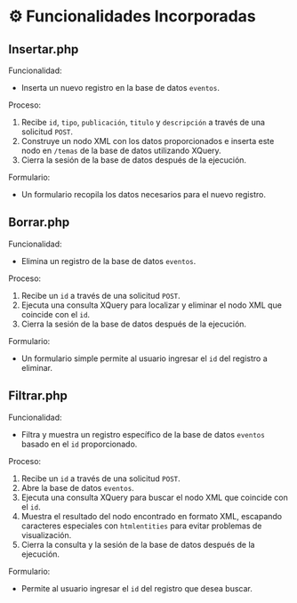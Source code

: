 # ⚙️ Funcionalidades Incorporadas

## Insertar.php

Funcionalidad:
  - Inserta un nuevo registro en la base de datos `eventos`.

Proceso:
1. Recibe `id`, `tipo`, `publicación`, `titulo` y `descripción` a través de una solicitud `POST`.
2. Construye un nodo XML con los datos proporcionados e inserta este nodo en `/temas` de la base de datos utilizando XQuery.
3. Cierra la sesión de la base de datos después de la ejecución.

Formulario:
  - Un formulario recopila los datos necesarios para el nuevo registro.

## Borrar.php

Funcionalidad:
  - Elimina un registro de la base de datos `eventos`.

Proceso:
  1. Recibe un `id` a través de una solicitud `POST`.
  2. Ejecuta una consulta XQuery para localizar y eliminar el nodo XML que coincide con el `id`.
  3. Cierra la sesión de la base de datos después de la ejecución.

Formulario:
  - Un formulario simple permite al usuario ingresar el `id` del registro a eliminar.

## Filtrar.php

Funcionalidad:
  - Filtra y muestra un registro específico de la base de datos `eventos` basado en el `id` proporcionado.

Proceso:
  1. Recibe un `id` a través de una solicitud `POST`.
  2. Abre la base de datos `eventos`.
  3. Ejecuta una consulta XQuery para buscar el nodo XML que coincide con el `id`.
  4. Muestra el resultado del nodo encontrado en formato XML, escapando caracteres especiales con `htmlentities` para evitar problemas de visualización.
  5. Cierra la consulta y la sesión de la base de datos después de la ejecución.

Formulario:
  - Permite al usuario ingresar el `id` del registro que desea buscar.
